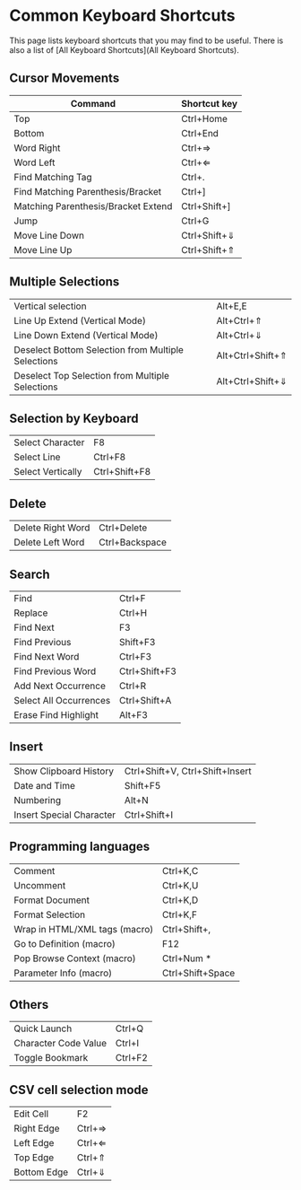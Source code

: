# Common Keyboard Shortcuts

This page lists keyboard shortcuts that you may find to be useful. There is also a list of [All Keyboard Shortcuts](All Keyboard Shortcuts).

## Cursor Movements
Command | Shortcut key
--|--
Top|Ctrl+Home
Bottom|Ctrl+End
Word Right|Ctrl+⇒
Word Left|Ctrl+⇐
Find Matching Tag|Ctrl+.
Find Matching Parenthesis/Bracket|Ctrl+]
Matching Parenthesis/Bracket Extend|Ctrl+Shift+]
Jump|Ctrl+G
Move Line Down|Ctrl+Shift+⇓
Move Line Up|Ctrl+Shift+⇑

## Multiple Selections

| | |
--|--
Vertical selection | Alt+E,E 
Line Up Extend (Vertical Mode)|Alt+Ctrl+⇑
Line Down Extend (Vertical Mode)|Alt+Ctrl+⇓
Deselect Bottom Selection from Multiple Selections|Alt+Ctrl+Shift+⇑
Deselect Top Selection from Multiple Selections|Alt+Ctrl+Shift+⇓

## Selection by Keyboard

| | |
--|--
Select Character|F8
Select Line|Ctrl+F8
Select Vertically|Ctrl+Shift+F8

## Delete

| | |
--|--
Delete Right Word|Ctrl+Delete
Delete Left Word|Ctrl+Backspace

## Search

| | |
--|--
Find|Ctrl+F
Replace|Ctrl+H
Find Next|F3
Find Previous|Shift+F3
Find Next Word|Ctrl+F3
Find Previous Word|Ctrl+Shift+F3
Add Next Occurrence|Ctrl+R
Select All Occurrences|Ctrl+Shift+A
Erase Find Highlight|Alt+F3

## Insert

| | |
--|--
Show Clipboard History|Ctrl+Shift+V, Ctrl+Shift+Insert
Date and Time|Shift+F5
Numbering|Alt+N
Insert Special Character|Ctrl+Shift+I

## Programming languages

| | |
--|--
Comment|Ctrl+K,C
Uncomment|Ctrl+K,U
Format Document|Ctrl+K,D
Format Selection|Ctrl+K,F
Wrap in HTML/XML tags  (macro)|Ctrl+Shift+,
Go to Definition (macro)|F12
Pop Browse Context (macro)|Ctrl+Num *
Parameter Info (macro)|Ctrl+Shift+Space

## Others

| | |
--|--
Quick Launch|Ctrl+Q
Character Code Value|Ctrl+I
Toggle Bookmark|Ctrl+F2

## CSV cell selection mode

| | |
--|--
Edit Cell|F2
Right Edge|Ctrl+⇒
Left Edge|Ctrl+⇐
Top Edge|Ctrl+⇑
Bottom Edge|Ctrl+⇓